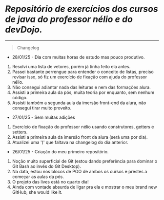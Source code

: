 # *Repositório de exercícios dos cursos de java do professor nélio e do devDojo.*

----







> Changelog
- 28/01/25 - Dia com muitas horas de estudo mas pouco produtivo.
1. Resolvi uma lista de vetores, porém já tinha feito ela antes.
2. Passei bastante perrengue para entender o conceito de listas, preciso revisar isso, só fiz um exercício de fixação com ajuda do professor nélio.
3. Não consegui adiantar nada das leituras e nem das formações alura.
4. Assisti a primeira aula da pós, muita teoria por enquanto, sem nenhum código.
5. Assisti também a segunda aula da imersão front-end da alura, não consegui tirar muito proveito.
- 27/01/25 - Sem muitas adições
1. Exercício de fixação do professor nélio usando construtores, getters e setters.
2. Assisti a primeira aula da imersão front da alura (será uma por dia).
3. Atualizei uma ')' que faltava na changelog do dia anterior.

- 26/01/25 - Criação do meu primeiro repositório.
1. Noção muito superficial de Git (estou dando preferência para dominar o Git Bash ao invés do Git Desktop).
2. Na data, estou nos blocos de POO de ambos os cursos e prestes a começar as aulas da pós.
3. O projeto das lives está no quarto dia!
4. Ainda com vontade absurda de ligar pra ela e mostrar o meu brand new GitHub, she would like it.


